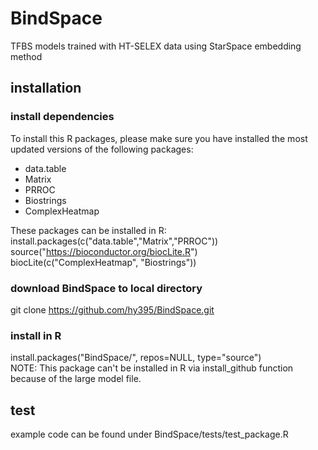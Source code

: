 # BindSpace
TFBS models trained with HT-SELEX data using StarSpace embedding method

## installation

### install dependencies
To install this R packages, please make sure you have installed the most updated versions of the following packages:
* data.table
* Matrix
* PRROC
* Biostrings
* ComplexHeatmap

These packages can be installed in R:  
install.packages(c("data.table","Matrix","PRROC"))  
source("https://bioconductor.org/biocLite.R")  
biocLite(c("ComplexHeatmap", "Biostrings"))  

### download BindSpace to local directory
git clone https://github.com/hy395/BindSpace.git

### install in R
install.packages("BindSpace/", repos=NULL, type="source")  
NOTE: This package can't be installed in R via install_github function because of the large model file.

## test
example code can be found under BindSpace/tests/test_package.R
